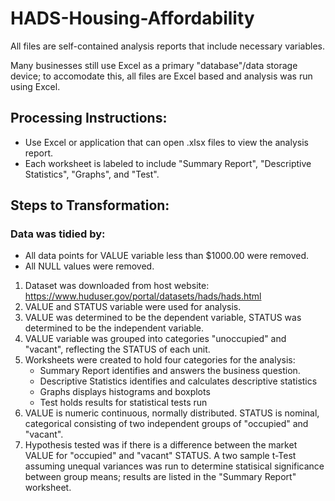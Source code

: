 # HADS-Housing-Affordability
All files are self-contained analysis reports that include necessary variables. 

Many businesses still use Excel as a primary "database"/data storage device; to accomodate this, all files are Excel based and analysis was run using Excel. 

## Processing Instructions:
- Use Excel or application that can open .xlsx files to view the analysis report. 
- Each worksheet is labeled to include "Summary Report", "Descriptive Statistics", "Graphs", and "Test".

## Steps to Transformation:
### Data was tidied by: 
- All data points for VALUE variable less than $1000.00 were removed.
- All NULL values were removed.

1. Dataset was downloaded from host website: https://www.huduser.gov/portal/datasets/hads/hads.html
2. VALUE and STATUS variable were used for analysis.
3. VALUE was determined to be the dependent variable, STATUS was determined to be the independent variable.
4. VALUE variable was grouped into categories "unoccupied" and "vacant", reflecting the STATUS of each unit.
5. Worksheets were created to hold four categories for the analysis: 
   - Summary Report identifies and answers the business question.
   - Descriptive Statistics identifies and calculates descriptive statistics
   - Graphs displays histograms and boxplots
   - Test holds results for statistical tests run
10. VALUE is numeric continuous, normally distributed. STATUS is nominal, categorical consisting of two independent groups of "occupied" and "vacant".
11. Hypothesis tested was if there is a difference between the market VALUE for "occupied" and "vacant" STATUS. A two sample t-Test assuming unequal variances was run to determine statisical significance between group means; results are listed in the "Summary Report" worksheet.

